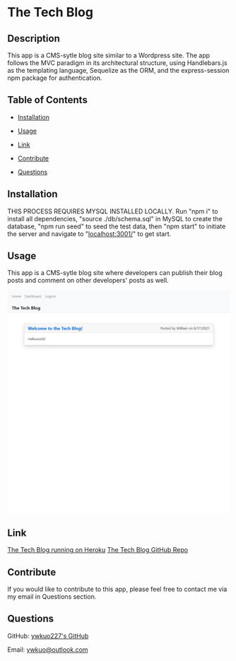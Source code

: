 # The Tech Blog 

## Description
This app is a CMS-sytle blog site similar to a Wordpress site. The app follows the MVC paradigm in its architectural structure, using Handlebars.js as the templating language, Sequelize as the ORM, and the express-session npm package for authentication.

## Table of Contents
- [Installation](#installation)
- [Usage](#usage)
- [Link](#Link)

- [Contribute](#contribute)

- [Questions](#questions)

## Installation
THIS PROCESS REQUIRES MYSQL INSTALLED LOCALLY. Run "npm i" to install all dependencies, "source ./db/schema.sql" in MySQL to create the database, "npm run seed" to seed the test data, then "npm start" to initiate the server and navigate to "[localhost:3001/](localhost:3001/)" to get start.

## Usage
This app is a CMS-sytle blog site where developers can publish their blog posts and comment on other developers' posts as well.

![Screenshot of the Tech Blog's home page interface.](assets/images/screenshot.jpeg)

## Link
[The Tech Blog running on Heroku](https://ywk-tech-blog.herokuapp.com)
[The Tech Blog GitHub Repo](https://github.com/ywkuo227/tech-blog)

## Contribute
If you would like to contribute to this app, please feel free to contact me via my email in Questions section.


## Questions
GitHub: [ywkuo227's GitHub](https://github.com/ywkuo227)

Email: [ywkuo@outlook.com](mailto:ywkuo@outlook.com)